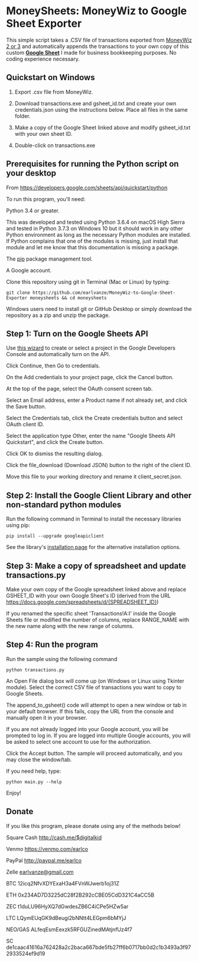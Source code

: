 # MoneySheets: MoneyWiz to Google Sheet Exporter
This simple script takes a .CSV file of transactions exported from <a href="https://wiz.money">MoneyWiz 2 or 3</a> and automatically appends the transactions to your own copy of this custom <a href="https://docs.google.com/spreadsheets/d/10PmGsjxMXvIMDIig1QiS-YVYxqOClZEvEu8B9Z69MeA/copy"><b>Google Sheet</b></a> I made for business bookkeeping purposes. No coding experience necessary.

## Quickstart on Windows
1) Export .csv file from MoneyWiz.

2) Download transactions.exe and gsheet_id.txt and create your own credentials.json using the instructions below. Place all files in the same folder.

3) Make a copy of the Google Sheet linked above and modify gsheet_id.txt with your own sheet ID.

4) Double-click on transactions.exe

## Prerequisites for running the Python script on your desktop
From https://developers.google.com/sheets/api/quickstart/python

To run this program, you'll need:

Python 3.4 or greater.

This was developed and tested using Python 3.6.4 on macOS High Sierra and tested in Python 3.7.3 on Windows 10 
but it should work in any other Python environment as long as the necessary Python modules are installed.
If Python complains that one of the modules is missing, just install that module and let me know that this
documentation is missing a package.

The <a href="https://pypi.python.org/pypi/pip">pip</a> package management tool.

A Google account.

Clone this repository using git in Terminal (Mac or Linux) by typing:
```
git clone https://github.com/earlvanze/MoneyWiz-to-Google-Sheet-Exporter moneysheets && cd moneysheets
```
Windows users need to install git or GitHub Desktop or simply download the repository as a zip and unzip the package.

## Step 1: Turn on the Google Sheets API
Use <a href="https://console.developers.google.com/start/api?id=sheets.googleapis.com">this wizard</a> to create or
select a project in the Google Developers Console and automatically turn on the API.

Click Continue, then Go to credentials.

On the Add credentials to your project page, click the Cancel button.

At the top of the page, select the OAuth consent screen tab.

Select an Email address, enter a Product name if not already set, and click the Save button.

Select the Credentials tab, click the Create credentials button and select OAuth client ID.

Select the application type Other, enter the name "Google Sheets API Quickstart", and click the Create button.

Click OK to dismiss the resulting dialog.

Click the file_download (Download JSON) button to the right of the client ID.

Move this file to your working directory and rename it client_secret.json.


## Step 2: Install the Google Client Library and other non-standard python modules
Run the following command in Terminal to install the necessary libraries using pip:
```
pip install --upgrade googleapiclient
```
See the library's <a href="https://developers.google.com/api-client-library/python/start/installation">installation page</a> for the alternative installation options.

## Step 3: Make a copy of spreadsheet and update transactions.py
Make your own copy of the Google spreadsheet linked above and replace GSHEET_ID
with your own Google Sheet's ID (derived from the URL https://docs.google.com/spreadsheets/d/{SPREADSHEET_ID})

If you renamed the specific sheet 'Transactions!A:I' inside the Google Sheets file or modified the number of columns,
replace RANGE_NAME with the new name along with the new range of columns.

## Step 4: Run the program
Run the sample using the following command
```
python transactions.py
```
An Open File dialog box will come up (on Windows or Linux using Tkinter module). Select the correct CSV file of transactions you want to copy to Google Sheets.

The append_to_gsheet() code will attempt to open a new window or tab in your default browser. If this fails, copy the URL from the console and manually open it in your browser.

If you are not already logged into your Google account, you will be prompted to log in.
If you are logged into multiple Google accounts, you will be asked to select one account to use for the authorization.

Click the Accept button.
The sample will proceed automatically, and you may close the window/tab.

If you need help, type:
```
python main.py --help
```

Enjoy!

## Donate

If you like this program, please donate using any of the methods below!


Square Cash	http://cash.me/$digitalkid

Venmo	https://venmo.com/earlco

PayPal	http://paypal.me/earlco

Zelle	earlvanze@gmail.com

BTC	12icq2NfvXDYExaH3a4FVnWJwerb1oj31Z

ETH	0x234AD7D3225dC28f2B292cCBE05CdD321C4aCC5B

ZEC	t1duLU96HyXQ7dGwdesZB6C4iCPe5HZw5ar

LTC	LQymEUqGK9dBeugi2bNNtt4LEGpm6bMYjJ

NEO/GAS	ALfeqEsmEexzk5RFGUZinedMAtjnfUz4f7

SC	de1caac41616a762428a2c2baca667bde5fb27ff6b0717bb0d2c1b3493a3f972933524ef9d19
